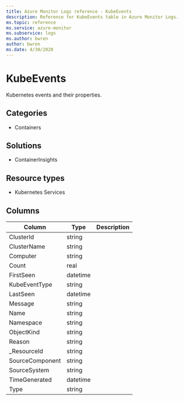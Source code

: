 ```yaml
---
title: Azure Monitor Logs reference - KubeEvents
description: Reference for KubeEvents table in Azure Monitor Logs.
ms.topic: reference
ms.service: azure-monitor
ms.subservice: logs
ms.author: bwren
author: bwren
ms.date: 4/30/2020
---
```


# KubeEvents

 Kubernetes events and their properties.

## Categories

- Containers
## Solutions

- ContainerInsights
## Resource types

- Kubernetes Services




## Columns

|Column|Type|Description|
|---|---|---|
|ClusterId|string||
|ClusterName|string||
|Computer|string||
|Count|real||
|FirstSeen|datetime||
|KubeEventType|string||
|LastSeen|datetime||
|Message|string||
|Name|string||
|Namespace|string||
|ObjectKind|string||
|Reason|string||
|_ResourceId|string||
|SourceComponent|string||
|SourceSystem|string||
|TimeGenerated|datetime||
|Type|string||
